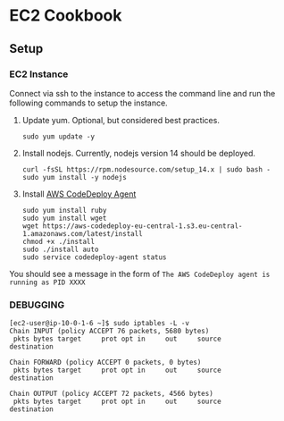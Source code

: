 # EC2 Cookbook


## Setup
### EC2 Instance
Connect via ssh to the instance to access the command line and run the following commands to setup the instance.
  1. Update yum. Optional, but considered best practices.
        ```shell
        sudo yum update -y
        ```
  2. Install nodejs. Currently, nodejs version 14 should be deployed.
        ```shell
        curl -fsSL https://rpm.nodesource.com/setup_14.x | sudo bash -
        sudo yum install -y nodejs
        ```
  3. Install [AWS CodeDeploy Agent](https://docs.aws.amazon.com/codedeploy/latest/userguide/codedeploy-agent-operations-install-linux.html)
        ```shell
        sudo yum install ruby
        sudo yum install wget
        wget https://aws-codedeploy-eu-central-1.s3.eu-central-1.amazonaws.com/latest/install
        chmod +x ./install
        sudo ./install auto
        sudo service codedeploy-agent status
        ```
  You should see a message in the form of ``The AWS CodeDeploy agent is running as PID XXXX``  

### DEBUGGING 
```shell
[ec2-user@ip-10-0-1-6 ~]$ sudo iptables -L -v
Chain INPUT (policy ACCEPT 76 packets, 5680 bytes)
 pkts bytes target     prot opt in     out     source               destination

Chain FORWARD (policy ACCEPT 0 packets, 0 bytes)
 pkts bytes target     prot opt in     out     source               destination

Chain OUTPUT (policy ACCEPT 72 packets, 4566 bytes)
 pkts bytes target     prot opt in     out     source               destination
```